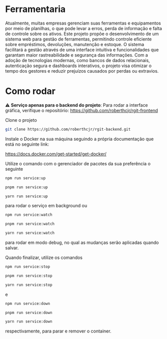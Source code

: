 # Ferramentaria

Atualmente, muitas empresas gerenciam suas ferramentas e equipamentos por meio de planilhas, o que pode levar a erros, perda de informação e falta de controle sobre os ativos. Este projeto propõe o desenvolvimento de um sistema web para gestão de ferramentas, permitindo controle eficiente sobre empréstimos, devoluções, manutenção e estoque. O sistema facilitará a gestão através de uma interface intuitiva e funcionalidades que garantam maior rastreabilidade e segurança das informações. Com a adoção de tecnologias modernas, como bancos de dados relacionais, autenticação segura e dashboards interativos, o projeto visa otimizar o tempo dos gestores e reduzir prejuízos causados por perdas ou extravios.

# Como rodar
:warning: **Serviço apenas para o backend do projeto**: Para rodar a interface gráfica, verifique o repositório: https://github.com/roberthcjr/rgit-frontend

Clone o projeto
```bash
git clone https://github.com/roberthcjr/rgit-backend.git
```

Instale o Docker na sua máquina seguindo a própria documentação que está no seguinte link:

https://docs.docker.com/get-started/get-docker/

Utilize o comando com o gerenciador de pacotes da sua preferência o seguinte 

```bash
npm run service:up
```
```bash
pnpm run service:up
```
```bash
yarn run service:up
```

 para rodar o serviço em background ou 
 
 ```bash
 npm run service:watch
 ``` 
 ```bash
 pnpm run service:watch
 ``` 
 ```bash
 yarn run service:watch
 ``` 
 
 para rodar em modo debug, no qual as mudanças serão aplicadas quando salvar.

Quando finalizar, utilize os comandos 
```bash
npm run service:stop
```
```bash
pnpm run service:stop
```
```bash
yarn run service:stop
```
 e 
 ```bash
 npm run service:down
 ```
 ```bash
 pnpm run service:down
 ```
 ```bash
 yarn run service:down
 ```
 respectivamente, para parar e remover o container.
